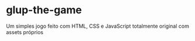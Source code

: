 # glup-the-game
Um simples jogo feito com HTML, CSS e JavaScript totalmente original com assets próprios
